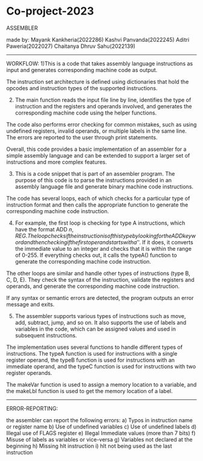 # Co-project-2023

ASSEMBLER

made by:      Mayank Kankheria(2022286)
              Kashvi Panvanda(2022245)
              Aditri Paweria(2022027)
              Chaitanya Dhruv Sahu(2022139)

*********************************************************************************************************************************************************************

WORKFLOW:
1)This is a code that takes assembly language instructions as input and generates corresponding machine code as output.

The instruction set architecture is defined using dictionaries that hold the opcodes and instruction types of the supported instructions.

2) The main function reads the input file line by line, identifies the type of instruction and the registers and operands involved, and generates the corresponding machine code using the helper functions.

The code also performs error checking for common mistakes, such as using undefined registers, invalid operands, or multiple labels in the same line. The errors are reported to the user through print statements.

Overall, this code provides a basic implementation of an assembler for a simple assembly language and can be extended to support a larger set of instructions and more complex features.


3) This is a code snippet that is part of an assembler program. The purpose of this code is to parse the instructions provided in an assembly language file and generate binary machine code instructions.

The code has several loops, each of which checks for a particular type of instruction format and then calls the appropriate function to generate the corresponding machine code instruction.

4) For example, the first loop is checking for type A instructions, which have the format ADD $n, REG. The loop checks if the instruction is of this type by looking for the ADD keyword and then checking if the first operand starts with a '$'. If it does, it converts the immediate value to an integer and checks that it is within the range of 0-255. If everything checks out, it calls the typeA() function to generate the corresponding machine code instruction.

The other loops are similar and handle other types of instructions (type B, C, D, E). They check the syntax of the instruction, validate the registers and operands, and generate the corresponding machine code instruction.

If any syntax or semantic errors are detected, the program outputs an error message and exits.

5) The assembler supports various types of instructions such as move, add, subtract, jump, and so on. It also supports the use of labels and variables in the code, which can be assigned values and used in subsequent instructions.

The implementation uses several functions to handle different types of instructions. The typeA function is used for instructions with a single register operand, the typeB function is used for instructions with an immediate operand, and the typeC function is used for instructions with two register operands.

The makeVar function is used to assign a memory location to a variable, and the makeLbl function is used to get the memory location of a label.














*********************************************************************************************************************************************************************

ERROR-REPORTING:

the assembler can report the following errors:
a) Typos in instruction name or register name
b) Use of undefined variables
c) Use of undefined labels
d) Illegal use of FLAGS register
e) Illegal Immediate values (more than 7 bits)
f) Misuse of labels as variables or vice-versa
g) Variables not declared at the beginning
h) Missing hlt instruction
i) hlt not being used as the last instruction
